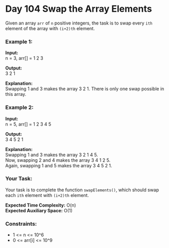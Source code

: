 # Day 104 **Swap the Array Elements**

Given an array `arr` of `n` positive integers, the task is to swap every `ith` element of the array with `(i+2)th` element.

### Example 1:

**Input:**  
n = 3, arr[] = 1 2 3

**Output:**  
3 2 1  

**Explanation:**  
Swapping 1 and 3 makes the array 3 2 1. There is only one swap possible in this array.

### Example 2:

**Input:**  
n = 5, arr[] = 1 2 3 4 5

**Output:**  
3 4 5 2 1  

**Explanation:**  
Swapping 1 and 3 makes the array 3 2 1 4 5.  
Now, swapping 2 and 4 makes the array 3 4 1 2 5.  
Again, swapping 1 and 5 makes the array 3 4 5 2 1.

### Your Task:
Your task is to complete the function `swapElements()`, which should swap each `ith` element with `(i+2)th` element.

**Expected Time Complexity:** O(n)  
**Expected Auxiliary Space:** O(1)

### Constraints:
- 1 <= n <= 10^6
- 0 <= arr[i] <= 10^9